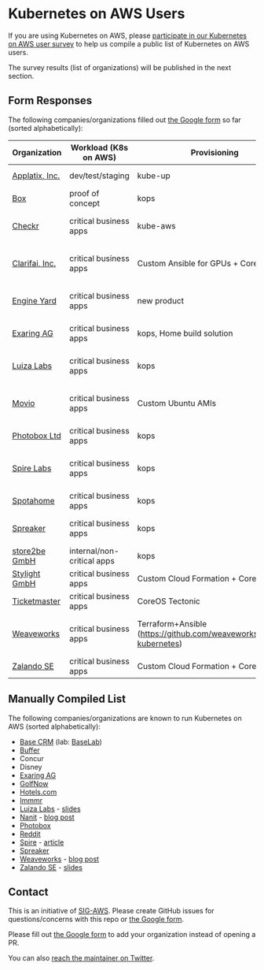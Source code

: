 # Kubernetes on AWS Users

If you are using Kubernetes on AWS, please [participate in our Kubernetes on AWS user survey](https://docs.google.com/a/zalando.de/forms/d/e/1FAIpQLScrZkcCP8lfAuxZcWOzEmAIP0XCO5PtnfJbU0lFLx8D2-EdNg/viewform)
to help us compile a public list of Kubernetes on AWS users.

The survey results (list of organizations) will be published in the next section.

## Form Responses

The following companies/organizations filled out [the Google form](https://docs.google.com/a/zalando.de/forms/d/e/1FAIpQLScrZkcCP8lfAuxZcWOzEmAIP0XCO5PtnfJbU0lFLx8D2-EdNg/viewform) so far (sorted alphabetically):

<!-- TABLE_START -->
| Organization | Workload (K8s on AWS) | Provisioning | More Info | Location |
|---|---|---|---|---|
| [Applatix, Inc.](https://www.applatix.com) | dev/test/staging | kube-up | Yes. See https://applatix.com/blog/ for various articles on our internal use | Sunnyvale, California. |
| [Box](http://www.box.com) | proof of concept | kops |  | Redwood City, CA |
| [Checkr](http://checkr.com) | critical business apps | kube-aws | https://github.com/checkr/fluentd-firehose  and more to come.. | San Francisco, CA |
| [Clarifai, Inc.](https://clarifai.com) | critical business apps | Custom Ansible for GPUs + CoreOS | http://blog.clarifai.com/how-to-scale-your-gpu-cloud-infrastructure-with-kubernetes/ | New York City (HQ), San Francisco |
| [Engine Yard](http://engineyard.com) | critical business apps | new product | Coming soon | San Francisco, CA |
| [Exaring AG](http://waipu.tv) | critical business apps | kops, Home build solution |  | München, Karlsruhe, Berlin |
| [Luiza Labs](http://luizalabs.com) | critical business apps | kops | Our first Black Friday with critical apps on Kubernetes: http://schd.ws/hosted_files/cloudnativeeu2017/10/KubeCon-BlackFriday.pdf | São Paulo, Brazil |
| [Movio](https://movio.co/) | critical business apps | Custom Ubuntu AMIs | Older blog post: https://movio.co/blog/6-months-kubernetes-production/ Prometheus + Kubernetes: https://movio.co/blog/prometheus-service-discovery-kubernetes/ | Auckland, New Zealand |
| [Photobox Ltd](http://group.photobox.com) | critical business apps | kops |  | London |
| [Spire Labs](http://spirelabs.co (also spire.me)) | critical business apps | kops | https://medium.com/spire-labs/mitigating-an-aws-instance-failure-with-the-magic-of-kubernetes-128a44d44c14 https://www.youtube.com/watch?v=xvXy2BiaWrQ | Chattanooga, TN |
| [Spotahome](http://www.spotahome.com) | critical business apps | kops | Not yet | Madrid, Spain |
| [Spreaker](https://www.spreaker.com) | critical business apps | kops |  | Remote Team across Europe |
| [store2be GmbH](https://tech.store2be.com) | internal/non-critical apps | kops |  | Berlin, Germany |
| [Stylight GmbH](https://www.stylight.com) | critical business apps | Custom Cloud Formation + CoreOS | https://github.com/stylight/etcd-bootstrap | Munich |
| [Ticketmaster](http://www.ticketmaster.com) | critical business apps | CoreOS Tectonic | See presentations from KubeCon & KubeCon EU. It's growing like mad. | Los Angeles, CA |
| [Weaveworks](http://weave.works) | critical business apps | Terraform+Ansible (https://github.com/weaveworks/ansible-kubernetes) | https://www.weave.works/provisioning-lifecycle-production-ready-kubernetes-cluster/ | Berlin, London & San Francisco |
| [Zalando SE](https://tech.zalando.com) | critical business apps | Custom Cloud Formation + CoreOS | https://github.com/zalando-incubator/kubernetes-on-aws | Berlin, Germany |
<!-- TABLE_END -->


## Manually Compiled List

The following companies/organizations are known to run Kubernetes on AWS (sorted alphabetically):

* [Base CRM](https://getbase.com) (lab: [BaseLab](https://lab.getbase.com))
* [Buffer](https://buffer.com)
* Concur
* Disney
* [Exaring AG](https://waipu.tv)
* [GolfNow](https://www.youtube.com/watch?v=MBDog4ivBHI&list=PLj6h78yzYM2PqgIGU1Qmi8nY7dqn9PCr4&index=74)
* [Hotels.com](https://hotels.com)
* [Immmr](https://www.immmr.com/)
* [Luiza Labs](http://luizalabs.com/) - [slides](https://schd.ws/hosted_files/cloudnativeeu2017/10/KubeCon-BlackFriday.pdf)
* [Nanit](https://www.nanit.com/) - [blog post](https://railsadventures.wordpress.com/2015/12/06/why-we-chose-kubernetes-over-ecs/)
* [Photobox](http://group.photobox.com)
* [Reddit](https://www.reddit.com/)
* [Spire](https://spire.me/) - [article](https://thenewstack.io/kubernetes-credited-saving-spire-service-s3-outage/)
* [Spreaker](https://www.spreaker.com/)
* [Weaveworks](https://weave.works) - [blog post](https://www.weave.works/provisioning-lifecycle-production-ready-kubernetes-cluster/)
* [Zalando SE](https://tech.zalando.com/) - [slides](https://www.slideshare.net/try_except_/kubernetes-on-aws-at-europes-leading-online-fashion-platform)

## Contact

This is an initiative of [SIG-AWS](https://github.com/kubernetes/community/tree/master/sig-aws).
Please create GitHub issues for questions/concerns with this repo or [the Google form](https://docs.google.com/a/zalando.de/forms/d/e/1FAIpQLScrZkcCP8lfAuxZcWOzEmAIP0XCO5PtnfJbU0lFLx8D2-EdNg/viewform).

Please fill out [the Google form](https://docs.google.com/a/zalando.de/forms/d/e/1FAIpQLScrZkcCP8lfAuxZcWOzEmAIP0XCO5PtnfJbU0lFLx8D2-EdNg/viewform) to add your organization instead of opening a PR.

You can also [reach the maintainer on Twitter](https://twitter.com/try_except_).
